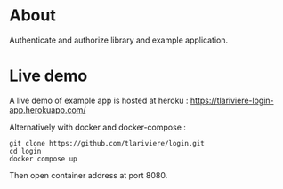 # About
Authenticate and authorize library and example application.

# Live demo
A live demo of example app is hosted at heroku :
https://tlariviere-login-app.herokuapp.com/

Alternatively with docker and docker-compose :
```console
git clone https://github.com/tlariviere/login.git
cd login
docker compose up
```
Then open container address at port 8080.
